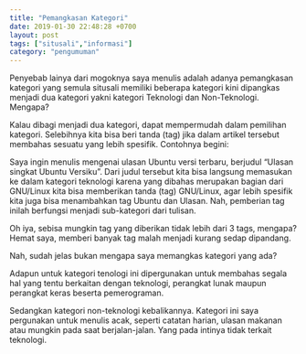 ```yaml
---
title: "Pemangkasan Kategori"
date: 2019-01-30 22:48:28 +0700
layout: post
tags: ["situsali","informasi"]
category: "pengumuman"
---
```


Penyebab lainya dari mogoknya saya menulis adalah adanya pemangkasan kategori yang semula situsali memiliki beberapa kategori kini dipangkas menjadi dua kategori yakni kategori Teknologi dan Non-Teknologi. Mengapa?

Kalau dibagi menjadi dua kategori, dapat mempermudah dalam pemilihan kategori. Selebihnya kita bisa beri tanda (tag) jika dalam artikel tersebut membahas sesuatu yang lebih spesifik. Contohnya begini:

Saya ingin menulis mengenai ulasan Ubuntu versi terbaru, berjudul “Ulasan singkat Ubuntu Versiku”. Dari judul tersebut kita bisa langsung memasukan ke dalam kategori teknologi karena yang dibahas merupakan bagian dari GNU/Linux kita bisa memberikan tanda (tag) GNU/Linux, agar lebih spesifik kita juga bisa menambahkan tag Ubuntu dan Ulasan. Nah, pemberian tag inilah berfungsi menjadi sub-kategori dari tulisan.

Oh iya, sebisa mungkin tag yang diberikan tidak lebih dari 3 tags, mengapa? Hemat saya, memberi banyak tag malah menjadi kurang sedap dipandang.

Nah, sudah jelas bukan mengapa saya memangkas kategori yang ada?

Adapun untuk kategori tenologi ini dipergunakan untuk membahas segala hal yang tentu berkaitan dengan teknologi, perangkat lunak maupun perangkat keras beserta pemerograman.

Sedangkan kategori non-teknologi kebalikannya. Kategori ini saya pergunakan untuk menulis acak, seperti catatan harian, ulasan makanan atau mungkin pada saat berjalan-jalan. Yang pada intinya tidak terkait teknologi.
